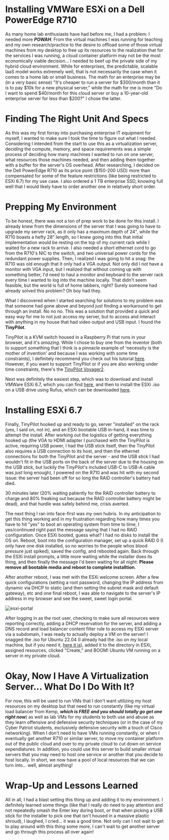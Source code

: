 # Installing VMWare ESXi on a Dell PowerEdge R710

As many home lab enthusiasts have had before me, I had a problem: I needed more <b><i>POWAH</b></i>. From the 
virtual machines I was running for teaching and my own research/practice to the desire to offload some of those 
virtual machines from my desktop to free up its resources to the realization that for the services I was running, a 
cloud container platform may not be the most economically viable decision... I needed to beef up the private side of 
my hybrid cloud environment. While for enterprises, the predictable, scalable IaaS model works extremely well, that is 
not necessarily the case when it comes to a home lab or small business. The math for an enterprise may be (in a very 
basic sense) "It's cheaper to run a server for $300/month than it is to pay $10k for a new physical server," while 
the math for me is more "Do I want to spend $40/month for this cloud server or buy a 10-year-old enterprise server for 
less than $200?" I chose the latter. 

# Finding The Right Unit And Specs

As this was my first forray into purchasing enterprise IT equipment for myself, I wanted to make sure I took the time 
to figure out what I needed. Considering I intended from the start to use this as a virtualization server, deciding 
the compute, memory, and space requirements was a simple process of deciding how many machines I wanted to run on 
one server, what resources those machines needed, and then adding them together with a buffer for the server's OS 
overhead. After researching, I decided on the Dell PowerEdge R710 as its price point ($150-200 USD) more than 
compensated for some of the feature restrictions (like being restricted to ESXi 6.7) for my use case. I also ordered 
a 1 TB enterprise SSD, knowing full well that I would likely have to order another one in relatively short order. 

# Prepping My Environment

To be honest, there was not a ton of prep work to be done for this install. I already knew from the dimensions of the 
server that I was going to have to upgrade my server rack, as it only has a maximum depth of 24", while the R710 boasts 
a hefty 28" length, so I knew going into this that initial implementation would be resting on the top of my current 
rack while I waited for a new rack to arrive. I also needed a short ethernet cord to go from the R710's NIC to the 
switch, and two universal power cords for the redundant power supplies. Then, I realized I was going to hit a snag: 
the R710 was old enough that it only had a VGA output. Not only did I not have a monitor with VGA input, but I realized 
that without coming up with something better, I'd need to haul a monitor and keyboard to the server rack every time I 
wanted to log into the machine locally. That didn't seem feasible, but the world is full of home labbers, right? Surely 
someone had already solved this problem? Oh boy had they. 

What I discovered when I started searching for solutions to my problem was that someone had gone above and beyond just 
finding a workaround to get through an install. No no no. This was a solution that provided a quick and easy way for 
me to not just access my server, but to access and interact with anything in my house that had video output and USB input. 
I found the <b>TinyPilot</b>. 

TinyPilot is a KVM switch housed in a Raspberry Pi that runs in your browser, and it's <i>amazing</i>. While I chose 
to buy one from the inventor (both to support something that I think is a pinnacle example of 'necessity is the 
mother of invention' and because I was working with some time constraints), I definitely recommend you check out his 
tutorial [here](https://tinypilotkvm.com/blog/build-a-kvm-over-ip-under-100). However, if you want to support TinyPilot 
or if you are also working under time constraints, there's the [TinyPilot Voyager2](https://tinypilotkvm.com/product/tinypilot-voyager2). 

Next was definitely the easiest step, which was to download and install VMWare ESXi 6.7, which you can find 
[here](https://customerconnect.vmware.com/downloads/info/slug/datacenter_cloud_infrastructure/vmware_vsphere/6_7), 
and then to install the ESXi .iso on a USB drive using Rufus, which can be downloaded [here](https://rufus.ie/en/). 

# Installing ESXi 6.7

Finally, TinyPilot hooked up and ready to go, server "installed" on the rack (yes, I said on, not in), and an ESXi 
bootable USB in-hand, it was time to attempt the install. After working out the logistics of getting everything hooked 
up (the VGA to HDMI adapter I purchased with the TinyPilot is active, requiring USB power, I had the USB stick itself, 
then the TinyPilot also requires a USB connection to its host, and then the ethernet connections for both the TinyPilot 
and the server - and the USB stick I had wouldn't fit in the USB ports on the back of the server due to the housing on 
the USB stick, but luckily the TinyPilot's included USB-C to USB-A cable was <i>just</i> long enough), I powered on the 
R710 and was hit with my second issue: the server had been off for so long the RAID controller's battery had died. 

30 minutes later (20% waiting patiently for the RAID controller battery to charge and 80% freaking out because the RAID 
controller battery might be dead), and that hurdle was safely behind me, crisis averted. 

The next thing I ran into face-first was my own hubris. In my anticipation to get this thing working and in my frustration 
regarding how many times you have to hit "yes" to boot an operating system from time to time, I yes/continued right past 
the message saying that I had no RAID configuration. Once ESXi booted, guess what? I had no disks to install the OS on. 
Reboot, boot into the configuration manager, set up a quick RAID 0 (I only have one disk installed, so no worries to 
the people whos blood pressure just spiked), saved the config, and rebooted again. Back through the ESXi install 
prompts, a little more waiting while the installer does its thing, and then finally the message I'd been waiting for 
all night: <b>Please remove all bootable media and reboot to complete installtion</b>. 

After another reboot, I was met with the ESXi welcome screen. After a few quick configurations (setting a root password, 
changing the IP address from dynamic via DHCP to static (and then setting the subnet mask and default gateway), etc and 
one final reboot, I was able to navigate to the server's IP address in my browser and see the sweet, sweet login portal. 

![esxi-portal](https://i.redd.it/42x0xl8oanzy.png)

After logging in as the root user, checking to make sure all resources were reporting correctly, adding a DHCP 
reservation for the server, and adding a DNS record and load balancer content filter rule to access my ESXi server 
via a subdomain, I was ready to actually deploy a VM on the server! I snagged the .iso for Ubuntu 22.04 (I already 
had the .iso on my local machine, but if you need it, [here it is](https://releases.ubuntu.com/22.04/)), added it 
to the directory in ESXi, assigned resources, clicked "Create," and BOOM! Ubuntu VM running on a server in my private 
cloud. 

# Okay, Now I Have A Virtualization Server... What Do I Do With It?

For now, this will be used to run VMs that I don't want utilizing my host resources on my desktop but that need to run 
constantly (like my virtual load balancer from Kemp, <b><i>which is FREE and you should totally go get one right now</b></i>) 
as well as lab VMs for my students to both use and abuse as they learn offensive and defensive security techniques (or 
in the case of my Cyber Patriot students, exclusively defensive security with a touch of Cisco networking). When I don't 
need to have VMs running constantly, or when I eventually get another R710 or similar server, to move my container platform 
out of the public cloud and over to my private cloud to cut down on service expendiatures. In addition, you could use 
this server to build smaller virtual servers that you may need to host one service or another that you decide to host 
locally. In short, we now have a pool of local resources that we can turn into... well, almost anything!

# Wrap-Up and Lessons Learned

All in all, I had a blast setting this thing up and adding it to my environment. I definitely learned some things 
(like that I really do need to pay attention and not repeatedly smash the Enter key during boot, or that when picking 
a USB stick for the installer to pick one that isn't housed in a massive plastic shroud), I laughed, I cried... it 
was a good time. Not only can I not wait to get to play around with this thing some more, I can't wait to get another 
server and go through this process all over again!
